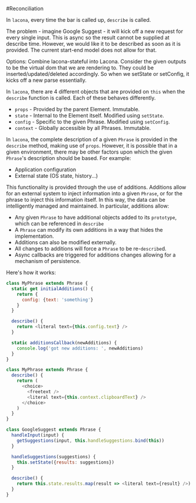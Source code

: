 #Reconciliation

In `lacona`, every time the bar is called up, `describe` is called.

The problem - imagine Google Suggest - it will kick off a new request for every single input. This is async so the result cannot be supplied at describe time. However, we would like it to be described as soon as it is provided. The current start-end model does not allow for that.

Options: Combine lacona-stateful into Lacona. Consider the given outputs to be the virtual dom that we are rendering to. They could be inserted/updated/deleted accordingly. So when we setState or setConfig, it kicks off a new parse essentially.

In `lacona`, there are 4 different objects that are provided on `this` when the `describe` function is called. Each of these behaves differently.

- `props` - Provided by the parent Element. Immutable.
- `state` - Internal to the Element itself. Modified using `setState`.
- `config` - Specific to the given Phrase. Modified using `setConfig`.
- `context` - Globally accessible by all Phrases. Immutable.

In `lacona`, the complete description of a given `Phrase` is provided in the `describe` method, making use of `props`. However, it is possible that in a given environment, there may be other factors upon which the given `Phrase`'s description should be based. For example:

* Application configuration
* External state (OS state, history...)

This functionality is provided through the use of additions. Additions allow for an external system to inject information into a given `Phrase`, or for the phrase to inject this information itself. In this way, the data can be intelligently managed and maintained. In particular, additions allow:

* Any given `Phrase` to have additional objects added to its `prototype`, which can be referenced in `describe`
* A `Phrase` can modify its own additions in a way that hides the implementation.
* Additions can also be modified externally.
* All changes to additions will force a `Phrase` to be re-`describe`d.
* Async callbacks are triggered for additions changes allowing for a mechanism of persistence.

Here's how it works:

```js
class MyPhrase extends Phrase {
  static get initialAdditions() {
    return {
      config: {text: 'something'}
    }
  }

  describe() {
    return <literal text={this.config.text} />
  }

  static additionsCallback(newAdditions) {
    console.log('got new additions: ', newAdditions)
  }
}
```

```js
class MyPhrase extends Phrase {
  describe() {
    return (
      <choice>
        <freetext />
        <literal text={this.context.clipboardText} />
      </choice>
    )
  }
}
```

```js
class GoogleSuggest extends Phrase {
  handleInput(input) {
    getSuggestions(input, this.handleSuggestions.bind(this))
  }

  handleSuggestions(suggestions) {
    this.setState({results: suggestions})
  }

  describe() {
    return this.state.results.map(result => <literal text={result} />)
  }
}
```
